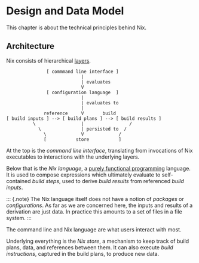 # Design and Data Model

This chapter is about the technical principles behind Nix.

## Architecture

Nix consists of hierarchical [layers](https://en.m.wikipedia.org/wiki/Multitier_architecture#Layers).

```
               [ commmand line interface ]
                            |
                            | evaluates
                            V
               [ configuration language  ]
                            |
                            | evaluates to
                            |
              reference     V       build
[ build inputs ] --> [ build plans ] --> [ build results ]
          \                 |                 /
            \               | persisted to  /
              \             V             /
              [           store           ]
```

At the top is the *command line interface*, translating from invocations of Nix executables to interactions with the underlying layers.

Below that is the *Nix language*, a [purely functional programming](https://en.m.wikipedia.org/wiki/Purely_functional_programming) language.
It is used to compose expressions which ultimately evaluate to self-contained *build steps*, used to derive *build results* from referenced *build inputs*.

::: {.note}
The Nix language itself does not have a notion of *packages* or *configurations*.
As far as we are concerned here, the inputs and results of a derivation are just data.
In practice this amounts to a set of files in a file system.
:::

The command line and Nix language are what users interact with most.

Underlying everything is the *Nix store*, a mechanism to keep track of build plans, data, and references between them.
It can also execute *build instructions*, captured in the build plans, to produce new data.

